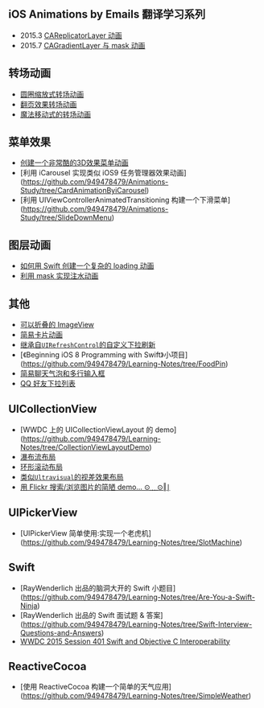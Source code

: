## iOS Animations by Emails 翻译学习系列

- 2015.3 [CAReplicatorLayer 动画](https://github.com/949478479/Animations-Study/tree/AnimationsWithCAReplicatorLayer)
- 2015.7 [CAGradientLayer 与 mask 动画](https://github.com/949478479/Animations-Study/tree/ColorIntroduction)

## 转场动画

- [圆圈缩放式转场动画](https://github.com/949478479/Animations-Study/tree/PingTransition)
- [翻页效果转场动画](https://github.com/949478479/Animations-Study/tree/FlipTransion)
- [魔法移动式的转场动画](https://github.com/949478479/Animations-Study/tree/MagicMove)

## 菜单效果

- [创建一个非常酷的3D效果菜单动画](https://github.com/949478479/Animations-Study/tree/Taasky)
- [利用 iCarousel 实现类似 iOS9 任务管理器效果动画]
  (https://github.com/949478479/Animations-Study/tree/CardAnimationByiCarousel)
- [利用 UIViewControllerAnimatedTransitioning 构建一个下滑菜单]
  (https://github.com/949478479/Animations-Study/tree/SlideDownMenu)

## 图层动画

- [如何用 Swift 创建一个复杂的 loading 动画](https://github.com/949478479/Learning-Notes/tree/SBLoader)
- [利用 mask 实现注水动画](https://github.com/949478479/Study-Notes/tree/MaskAnimationDemo)

## 其他

- [可以折叠的 ImageView](https://github.com/949478479/Animations-Study/tree/FoldingImageView)
- [简易卡片动画](https://github.com/949478479/Animations-Study/tree/CardAnimation)
- [继承自`UIRefreshControl`的自定义下拉刷新](https://github.com/949478479/Animations-Study/tree/PullRefresh)
- [《Beginning iOS 8 Programming with Swift》小项目]
  (https://github.com/949478479/Learning-Notes/tree/FoodPin)
- [简易聊天气泡和多行输入框](https://github.com/949478479/Learning-Notes/tree/ChatUIDemo)
- [QQ 好友下拉列表](https://github.com/949478479/Learning-Notes/tree/QQFriendListDemo)

## UICollectionView

- [WWDC 上的 UICollectionViewLayout 的 demo]
  (https://github.com/949478479/Learning-Notes/tree/CollectionViewLayoutDemo)
- [瀑布流布局](https://github.com/949478479/Learning-Notes/tree/Pinterest)
- [环形滚动布局](https://github.com/949478479/Learning-Notes/tree/CircularCollectionView)
- [类似`Ultravisual`的视差效果布局](https://github.com/949478479/Learning-Notes/tree/Ultravisual)
- [用 Flickr 搜索/浏览图片的简陋 demo... ⊙﹏⊙‖∣](https://github.com/949478479/Learning-Notes/tree/FlickrSearch)

## UIPickerView

- [UIPickerView 简单使用:实现一个老虎机]
  (https://github.com/949478479/Learning-Notes/tree/SlotMachine)

## Swift

- [RayWenderlich 出品的脑洞大开的 Swift 小题目]
  (https://github.com/949478479/Learning-Notes/tree/Are-You-a-Swift-Ninja)
- [RayWenderlich 出品的 Swift 面试题 & 答案]
  (https://github.com/949478479/Learning-Notes/tree/Swift-Interview-Questions-and-Answers)
- [WWDC 2015 Session 401 Swift and Objective C Interoperability](https://github.com/949478479/Study-Notes/tree/WWDC-2015-Session-401-Swift-and-Objective-C-Interoperability)

## ReactiveCocoa

- [使用 ReactiveCocoa 构建一个简单的天气应用]
  (https://github.com/949478479/Learning-Notes/tree/SimpleWeather)
